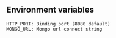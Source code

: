 ## Environment variables
```
HTTP_PORT: Binding port (8080 default)   
MONGO_URL: Mongo url connect string
```